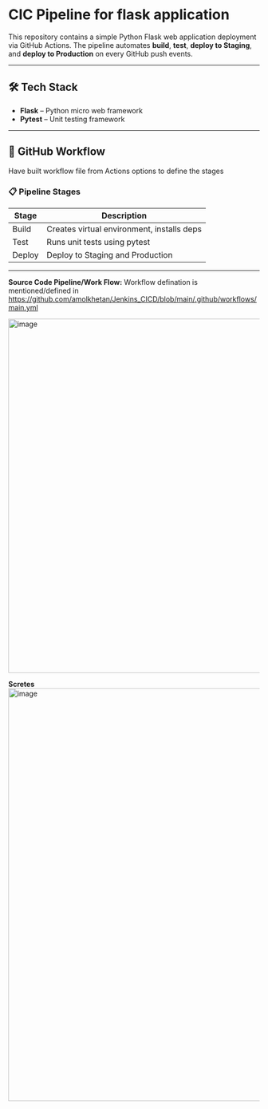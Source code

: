 # CIC Pipeline for flask application
This repository contains a simple Python Flask web application deployment via GitHub Actions. The pipeline automates **build**, **test**, **deploy to Staging**, and **deploy to Production** on every GitHub push events.

---

## 🛠️ Tech Stack

- **Flask** – Python micro web framework
- **Pytest** – Unit testing framework

---


## 🔁 GitHub Workflow
Have built workflow file from Actions options to define the stages


### 📋 Pipeline Stages

| Stage   | Description                                  |
|---------|----------------------------------------------|
| Build   | Creates virtual environment, installs deps   |
| Test    | Runs unit tests using pytest                 |
| Deploy  | Deploy to Staging and Production             |

---

**Source Code Pipeline/Work Flow:**
Workflow defination is mentioned/defined in https://github.com/amolkhetan/Jenkins_CICD/blob/main/.github/workflows/main.yml

<img width="1905" height="710" alt="image" src="https://github.com/user-attachments/assets/281fdcc0-9b58-4c76-8e3e-53be65da4063" />


**Scretes**
<img width="1909" height="828" alt="image" src="https://github.com/user-attachments/assets/6ff0f7b5-861f-4690-8fb6-7bacaa2e95c1" />
